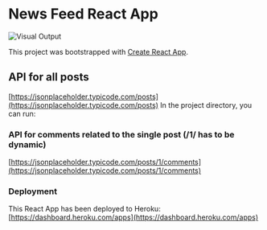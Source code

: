 # News Feed React App

![Visual Output](relative/path/to/img.jpg?raw=true "News Feed")

This project was bootstrapped with [Create React App](https://github.com/facebook/create-react-app).

## API for all posts

[https://jsonplaceholder.typicode.com/posts](https://jsonplaceholder.typicode.com/posts)
In the project directory, you can run:

### API for comments related to the single post (/1/ has to be dynamic)

[https://jsonplaceholder.typicode.com/posts/1/comments](https://jsonplaceholder.typicode.com/posts/1/comments)

### Deployment

This React App has been deployed to Heroku: [https://dashboard.heroku.com/apps](https://dashboard.heroku.com/apps)
